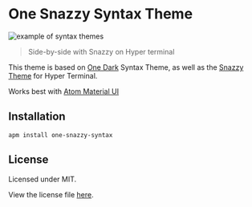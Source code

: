 # One Snazzy Syntax Theme

![example of syntax themes](https://cloud.githubusercontent.com/assets/16109837/23923776/40533b02-08c5-11e7-97db-6b228a6ff9e4.png)

> Side-by-side with Snazzy on Hyper terminal

This theme is based on [One Dark](https://github.com/atom/one-dark-syntax) Syntax Theme, as well as the [Snazzy Theme](https://github.com/sindresorhus/hyper-snazzy) for Hyper Terminal.

Works best with [Atom Material UI](https://atom.io/themes/atom-material-ui)

## Installation

`apm install one-snazzy-syntax`

## License

Licensed under MIT.

View the license file [here](https://github.com/Cdok/one-snazzy-syntax/blob/master/LICENSE.md).
